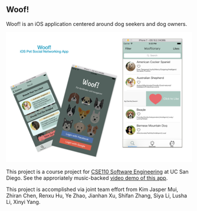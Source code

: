 ## Woof!
Woof! is an iOS application centered around dog seekers and dog owners.<br>

![Woof!](Woof_Promo_Photo.jpeg)<br>


This project is a course project for [CSE110 Software Engineering](http://ieng6.ucsd.edu/~cs110x/) at UC San Diego. See the approriately music-backed [video demo of this app](https://www.youtube.com/watch?time_continue=1&v=JSJSSLUE4IE).<br>

This project is accomplished via joint team effort from Kim Jasper Mui, Zhiran Chen, Renxu Hu, Ye Zhao, Jianhan Xu, Shifan Zhang, Siya Li, Lusha Li, Xinyi Yang.<br>
